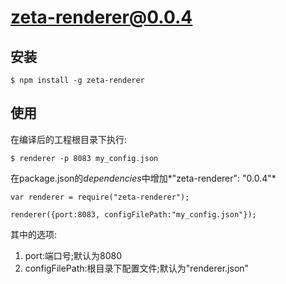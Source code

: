 # zeta-renderer@0.0.4

## 安装

```
$ npm install -g zeta-renderer
```

## 使用

在编译后的工程根目录下执行:
```
$ renderer -p 8083 my_config.json
```

在package.json的*dependencies*中增加*"zeta-renderer": "0.0.4"*
```
var renderer = require("zeta-renderer");

renderer({port:8083, configFilePath:"my_config.json"});
```
其中的选项:
1. port:端口号;默认为8080
2. configFilePath:根目录下配置文件;默认为"renderer.json"

